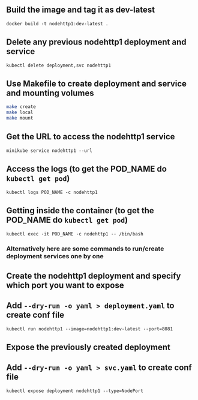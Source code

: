 ## Build the image and tag it as dev-latest

`docker build -t nodehttp1:dev-latest .`

## Delete any previous nodehttp1 deployment and service
`kubectl delete deployment,svc nodehttp1`

## Use Makefile to create deployment and service and mounting volumes
```bash
make create
make local
make mount
```

## Get the URL to access the nodehttp1 service
`minikube service nodehttp1 --url`

## Access the logs (to get the POD_NAME do `kubectl get pod`)
`kubectl logs POD_NAME -c nodehttp1`

## Getting inside the container (to get the POD_NAME do `kubectl get pod`)
`kubectl exec -it POD_NAME -c nodehttp1 -- /bin/bash`

### Alternatively here are some commands to run/create deployment services one by one

## Create the nodehttp1 deployment and specify which port you want to expose
## Add `--dry-run -o yaml > deployment.yaml` to create conf file
`kubectl run nodehttp1 --image=nodehttp1:dev-latest --port=8081`

## Expose the previously created deployment
## Add `--dry-run -o yaml > svc.yaml` to create conf file
`kubectl expose deployment nodehttp1 --type=NodePort`
